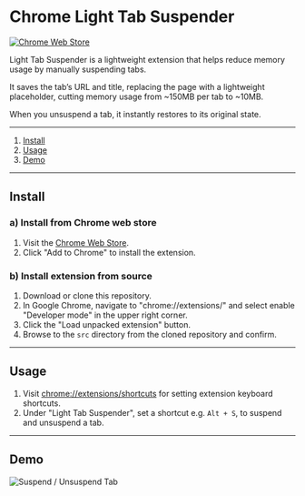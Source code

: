 # Chrome Light Tab Suspender

[![Chrome Web Store](https://img.shields.io/chrome-web-store/v/omemdnaphiccifgleodlhhbdgnaahhfa?label=Chrome%20Web%20Store&logo=google-chrome&style=for-the-badge)](https://chrome.google.com/webstore/detail/light-tab-suspender/omemdnaphiccifgleodlhhbdgnaahhfa)

Light Tab Suspender is a lightweight extension that helps reduce memory usage by manually suspending tabs.

It saves the tab’s URL and title, replacing the page with a lightweight placeholder, cutting memory usage from ~150MB per tab to ~10MB.

When you unsuspend a tab, it instantly restores to its original state.

---

1. [Install](#install)
2. [Usage](#usage)
3. [Demo](#demo)

---

## Install

### a) Install from Chrome web store

<!-- https://chromewebstore.google.com/detail/light-tab-suspender/omemdnaphiccifgleodlhhbdgnaahhfa?authuser=0&hl=en-GB -->

1. Visit the [Chrome Web Store](https://chrome.google.com/webstore/detail/light-tab-suspender/omemdnaphiccifgleodlhhbdgnaahhfa).
2. Click "Add to Chrome" to install the extension.

### b) Install extension from source

1. Download or clone this repository.
2. In Google Chrome, navigate to "chrome://extensions/" and select enable "Developer mode" in the upper right corner.
3. Click the "Load unpacked extension" button.
4. Browse to the `src` directory from the cloned repository and confirm.

---

## Usage

1. Visit [chrome://extensions/shortcuts](chrome://extensions/shortcuts) for setting extension keyboard shortcuts.
2. Under "Light Tab Suspender", set a shortcut e.g. `Alt + S`, to suspend and unsuspend a tab.

---

## Demo 

![Suspend / Unsuspend Tab](suspend-tab.gif?2021021509041)
